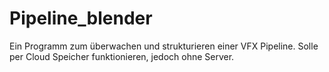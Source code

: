 # Pipeline_blender
Ein Programm zum überwachen und strukturieren einer VFX Pipeline. Solle per Cloud Speicher funktionieren, jedoch ohne Server.
